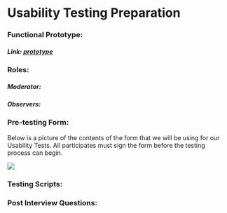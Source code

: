 # Usability Testing Preparation

### Functional Prototype:

##### Link: [prototype](https://www.lucidchart.com/documents/edit/2d4547e3-79f0-4fd7-b5ac-22e6a90989a5/0?shared=true) 


### Roles:

##### Moderator:

##### Observers:

### Pre-testing Form:

Below is a picture of the contents of the form that we will be using for our Usability Tests. All participates must sign the form before the testing process can begin.

<img src="Nudge/img/NudgeConsentFormPicture.png">

### Testing Scripts:


### Post Interview Questions:
